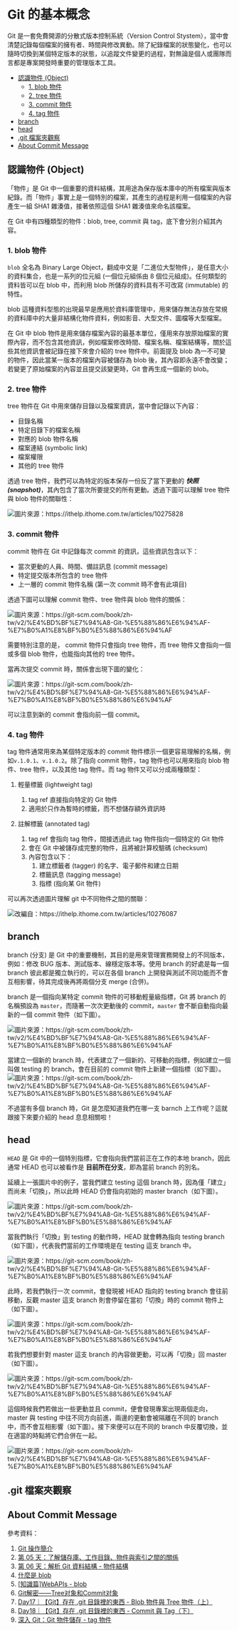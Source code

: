 # Git 的基本概念
Git 是一套免費開源的分散式版本控制系統（Version Control Stystem），當中會清楚記錄每個檔案的擁有者、時間與修改異動。除了紀錄檔案的狀態變化，也可以隨時切換到某個特定版本的狀態，以追蹤文件變更的過程，對無論是個人或團隊而言都是專案開發時重要的管理版本工具。
- [認識物件 (Object)](#認識物件-object)
  * [1. blob 物件](#1-blob-物件)
  * [2. tree 物件](#2-tree-物件)
  * [3. commit 物件](#3-commit-物件)
  * [4. tag 物件](#4-tag-物件)
- [branch](#branch)
- [head](#head)
- [.git 檔案夾觀察](#git-檔案夾觀察)
- [About Commit Message](#about-commit-message)
## 認識物件 (Object)
「物件」是 Git 中一個重要的資料結構，其用途為保存版本庫中的所有檔案與版本紀錄。而「物件」事實上是一個特別的檔案，其產生的過程是利用一個檔案的內容產生一組 SHA1 雜湊值，接著依照這個 SHA1 雜湊值來命名該檔案。

在 Git 中有四種類型的物件：blob, tree, commit 與 tag，底下會分別介紹其內容。
### 1. blob 物件
`blob` 全名為 Binary Large Object，翻成中文是「二進位大型物件」，是任意大小的資料集合，也是一系列的位元組 (一個位元組係由 8 個位元組成)。任何類型的資料皆可以在 blob 中，而利用 blob 所儲存的資料具有不可改寫 (immutable) 的特性。

blob 這種資料型態的出現最早是應用於資料庫管理中，用來儲存無法存放在常規的資料庫中的大量非結構化物件資料，例如影音、大型文件、圖檔等大型檔案。

在 Git 中 blob 物件是用來儲存檔案內容的最基本單位，僅用來存放原始檔案的實際內容，而不包含其他資訊，例如檔案修改時間、檔案名稱、檔案結構等，關於這些其他資訊會被記錄在接下來會介紹的 tree 物件中。前面提及 blob 為一不可變的物件，因此當某一版本的檔案內容被儲存為 blob 後，其內容即永遠不會改變；若變更了原始檔案的內容並且提交該變更時，Git 會再生成一個新的 blob。
### 2. tree 物件
tree 物件在 Git 中用來儲存目錄以及檔案資訊，當中會記錄以下內容：
* 目錄名稱
* 特定目錄下的檔案名稱
* 對應的 blob 物件名稱
* 檔案連結 (symbolic link)
* 檔案權限
* 其他的 tree 物件  
  
透過 tree 物件，我們可以為特定的版本保存一份反了當下更動的 _**快照 (snapshot)**_，其內包含了當次所要提交的所有更動。透過下圖可以理解 tree 物件與 blob 物件的關聯性：  
  
![](https://ithelp.ithome.com.tw/upload/images/20211001/20141010hE96j1i606.png "圖片來源：https://ithelp.ithome.com.tw/articles/10275828")
### 3. commit 物件
commit 物件在 Git 中記錄每次 commit 的資訊，這些資訊包含以下：
* 當次更動的人員、時間、備註訊息 (commit message)
* 特定提交版本所包含的 tree 物件
* 上一層的 commit 物件名稱 (第一次 commit 時不會有此項目)  
  
透過下圖可以理解 commit 物件、tree 物件與 blob 物件的關係：  
  
![](https://git-scm.com/book/zh-tw/v2/images/commit-and-tree.png "圖片來源：https://git-scm.com/book/zh-tw/v2/%E4%BD%BF%E7%94%A8-Git-%E5%88%86%E6%94%AF-%E7%B0%A1%E8%BF%B0%E5%88%86%E6%94%AF")  
  
需要特別注意的是， commit 物件只會指向 tree 物件，而 tree 物件又會指向一個或多個 blob 物件，也能指向其他的 tree 物件。  
  
當再次提交 commit 時，關係會出現下圖的變化：  
  
![](https://git-scm.com/book/zh-tw/v2/images/commits-and-parents.png "圖片來源：https://git-scm.com/book/zh-tw/v2/%E4%BD%BF%E7%94%A8-Git-%E5%88%86%E6%94%AF-%E7%B0%A1%E8%BF%B0%E5%88%86%E6%94%AF")  
  
可以注意到新的 commit 會指向前一個 commit。
### 4. tag 物件
tag 物件通常用來為某個特定版本的 commit 物件標示一個更容易理解的名稱，例如`v.1.0.1`、`v.1.0.2`。除了指向 commit 物件，tag 物件也可以用來指向 blob 物件、tree 物件，以及其他 tag 物件。而 tag 物件又可以分成兩種類型：
1. 輕量標籤 (lightweight tag)
    1. tag ref 直接指向特定的 Git 物件
    2. 適用於只作為暫時的標籤，而不想儲存額外資訊時
      
2. 註解標籤 (annotated tag)
    1. tag ref 會指向 tag 物件，間接透過此 tag 物件指向一個特定的 Git 物件
    2. 會在 Git 中被儲存成完整的物件，且將被計算校驗碼 (checksum)
    3. 內容包含以下：
        1. 建立標籤者 (tagger) 的名字、電子郵件和建立日期
        2. 標籤訊息 (tagging message)
        3. 指標 (指向某 Git 物件)  
          
可以再次透過圖片理解 git 中不同物件之間的關聯：
  
![](https://raw.githubusercontent.com/yungaichang/origin/2f8a4e50b36b33afcefcd4fe446212e3ca981880/images/git%20tag.png "改編自：https://ithelp.ithome.com.tw/articles/10276087")
## branch
branch (分支) 是 Git 中的重要機制，其目的是用來管理實務開發上的不同版本，例如：修改 BUG 版本、測試版本、線穩定版本等。使用 branch 的好處是每一個 branch 彼此都是獨立執行的，可以在各個 branch 上開發與測試不同功能而不會互相影響，待其完成後再將兩個分支 merge (合併)。

branch 是一個指向某特定 commit 物件的可移動輕量級指標，Git 將 branch 的名稱預設為 `master`，而隨著一次次更動後的 commit，`master` 會不斷自動指向最新的一個 commit 物件（如下圖）。

![](https://git-scm.com/book/zh-tw/v2/images/branch-and-history.png "圖片來源：https://git-scm.com/book/zh-tw/v2/%E4%BD%BF%E7%94%A8-Git-%E5%88%86%E6%94%AF-%E7%B0%A1%E8%BF%B0%E5%88%86%E6%94%AF")

當建立一個新的 branch 時，代表建立了一個新的、可移動的指標，例如建立一個叫做 testing 的 branch，會在目前的 commit 物件上新建一個指標（如下圖）。
![](https://git-scm.com/book/zh-tw/v2/images/two-branches.png "圖片來源：https://git-scm.com/book/zh-tw/v2/%E4%BD%BF%E7%94%A8-Git-%E5%88%86%E6%94%AF-%E7%B0%A1%E8%BF%B0%E5%88%86%E6%94%AF")

不過當有多個 branch 時，Git 是怎麼知道我們在哪一支 barnch 上工作呢？這就跟接下來要介紹的 head 息息相關啦！
## head
`HEAD` 是 Git 中的一個特別指標，它會指向我們當前正在工作的本地 branch，因此通常 HEAD 也可以被看作是 **目前所在分支**，即為當前 branch 的別名。

延續上一張圖片中的例子，當我們建立 testing 這個 branch 時，因為僅「建立」而尚未「切換」，所以此時 HEAD 仍會指向初始的 master branch（如下圖）。

![](https://git-scm.com/book/zh-tw/v2/images/head-to-master.png "圖片來源：https://git-scm.com/book/zh-tw/v2/%E4%BD%BF%E7%94%A8-Git-%E5%88%86%E6%94%AF-%E7%B0%A1%E8%BF%B0%E5%88%86%E6%94%AF")

當我們執行「切換」到 testing 的動作時，HEAD 就會轉為指向 testing branch（如下圖），代表我們當前的工作環境是在 testing 這支 branch 中。

![](https://git-scm.com/book/zh-tw/v2/images/head-to-testing.png "圖片來源：https://git-scm.com/book/zh-tw/v2/%E4%BD%BF%E7%94%A8-Git-%E5%88%86%E6%94%AF-%E7%B0%A1%E8%BF%B0%E5%88%86%E6%94%AF")

此時，若我們執行一次 commit，會發現被 HEAD 指向的 testing branch 會往前移動，反觀 master 這支 branch 則會停留在當初「切換」時的 commit 物件上（如下圖）。

![](https://git-scm.com/book/zh-tw/v2/images/advance-testing.png "圖片來源：https://git-scm.com/book/zh-tw/v2/%E4%BD%BF%E7%94%A8-Git-%E5%88%86%E6%94%AF-%E7%B0%A1%E8%BF%B0%E5%88%86%E6%94%AF")

若我們想要針對 master 這支 branch 的內容做更動，可以再「切換」回 master（如下圖）。

![](https://git-scm.com/book/zh-tw/v2/images/checkout-master.png "圖片來源：https://git-scm.com/book/zh-tw/v2/%E4%BD%BF%E7%94%A8-Git-%E5%88%86%E6%94%AF-%E7%B0%A1%E8%BF%B0%E5%88%86%E6%94%AF")

這個時候我們若做出一些更動並且 commit，便會發現專案出現兩個走向，master 與 testing 中往不同方向前進，兩邊的更動會被隔離在不同的 branch 中，而不會互相影響（如下圖）。接下來便可以在不同的 branch 中反覆切換，並在適當的時點將它們合併在一起。

![](https://git-scm.com/book/zh-tw/v2/images/advance-master.png "圖片來源：https://git-scm.com/book/zh-tw/v2/%E4%BD%BF%E7%94%A8-Git-%E5%88%86%E6%94%AF-%E7%B0%A1%E8%BF%B0%E5%88%86%E6%94%AF")
## .git 檔案夾觀察
## About Commit Message

參考資料：
1. [Git 操作簡介](https://www.asustor.com/zh-tw/online/College_topic?topic=245)
2. [第 05 天：了解儲存庫、工作目錄、物件與索引之間的關係](https://github.com/doggy8088/Learn-Git-in-30-days/blob/master/zh-tw/05.md)
3. [第 06 天：解析 Git 資料結構 - 物件結構](https://github.com/doggy8088/Learn-Git-in-30-days/blob/master/zh-tw/06.md)
4. [什麼是 blob](https://hackmd.io/@l-zHCaalQSq59NxFixnqyg/rkvXJlCG5)
5. [[知識篇]WebAPIs - blob](https://www.yasssssblog.com/2020/10/01/ithome-30-18-blob/)
6. [Git解密——Tree对象和Commit对象](https://morningspace.github.io/tech/inside-git-2/)
7. [Day17｜【Git】存在 .git 目錄裡的東西 - Blob 物件與 Tree 物件（上）](https://ithelp.ithome.com.tw/articles/10275828)
8. [Day18｜【Git】存在 .git 目錄裡的東西 - Commit 與 Tag（下）](https://ithelp.ithome.com.tw/articles/10276087)
9. [深入 Git：Git 物件儲存 - tag 物件](https://titangene.github.io/article/git-tag-object.html)